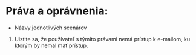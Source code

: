 # Práva a oprávnenia:
- Názvy jednotlivých scenárov 
1. Uistite sa, že používateľ s týmito právami nemá prístup k e-mailom, ku ktorým by nemal mať prístup.
